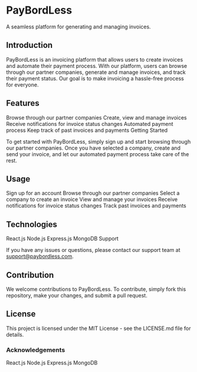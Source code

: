# PayBordLess

A seamless platform for generating and managing invoices.

## Introduction

PayBordLess is an invoicing platform that allows users to create invoices and automate their payment process. With our platform, users can browse through our partner companies, generate and manage invoices, and track their payment status. Our goal is to make invoicing a hassle-free process for everyone.

## Features

Browse through our partner companies
Create, view and manage invoices
Receive notifications for invoice status changes
Automated payment process
Keep track of past invoices and payments
Getting Started

To get started with PayBordLess, simply sign up and start browsing through our partner companies. Once you have selected a company, create and send your invoice, and let our automated payment process take care of the rest.

## Usage

Sign up for an account
Browse through our partner companies
Select a company to create an invoice
View and manage your invoices
Receive notifications for invoice status changes
Track past invoices and payments

## Technologies

React.js
Node.js
Express.js
MongoDB
Support

If you have any issues or questions, please contact our support team at support@paybordless.com.

## Contribution

We welcome contributions to PayBordLess. To contribute, simply fork this repository, make your changes, and submit a pull request.

## License

This project is licensed under the MIT License - see the LICENSE.md file for details.

### Acknowledgements

React.js
Node.js
Express.js
MongoDB
